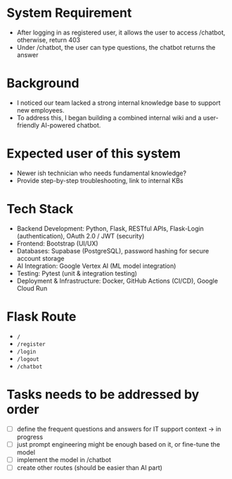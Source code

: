 # System Requirement

- After logging in as registered user, it allows the user to access /chatbot, otherwise, return 403
- Under /chatbot, the user can type questions, the chatbot returns the answer

# Background

- I noticed our team lacked a strong internal knowledge base to support new employees.
- To address this, I began building a combined internal wiki and a user-friendly AI-powered chatbot.

# Expected user of this system

- Newer ish technician who needs fundamental knowledge?
- Provide step-by-step troubleshooting, link to internal KBs

# Tech Stack

- Backend Development: Python, Flask, RESTful APIs, Flask-Login (authentication), OAuth 2.0 / JWT (security)
- Frontend: Bootstrap (UI/UX)
- Databases: Supabase (PostgreSQL), password hashing for secure account storage
- AI Integration: Google Vertex AI (ML model integration)
- Testing: Pytest (unit & integration testing)
- Deployment & Infrastructure: Docker, GitHub Actions (CI/CD), Google Cloud Run

# Flask Route

- `/`
- `/register`
- `/login`
- `/logout`
- `/chatbot`

# Tasks needs to be addressed by order

-   [ ] define the frequent questions and answers for IT support context -> in progress
-   [ ] just prompt engineering might be enough based on it, or fine-tune the model
-   [ ] implement the model in /chatbot
-   [ ] create other routes (should be easier than AI part)
